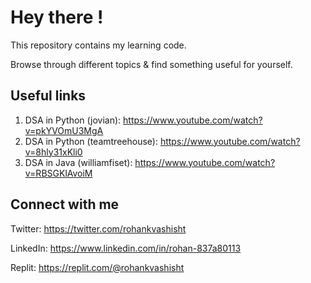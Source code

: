 # Hey there !

This repository contains my learning code.

Browse through different topics & find something useful for yourself.

## Useful links

1. DSA in Python (jovian): https://www.youtube.com/watch?v=pkYVOmU3MgA
2. DSA in Python (teamtreehouse): https://www.youtube.com/watch?v=8hly31xKli0
3. DSA in Java (williamfiset): https://www.youtube.com/watch?v=RBSGKlAvoiM

## Connect with me

Twitter: https://twitter.com/rohankvashisht

LinkedIn: https://www.linkedin.com/in/rohan-837a80113

Replit: https://replit.com/@rohankvashisht
